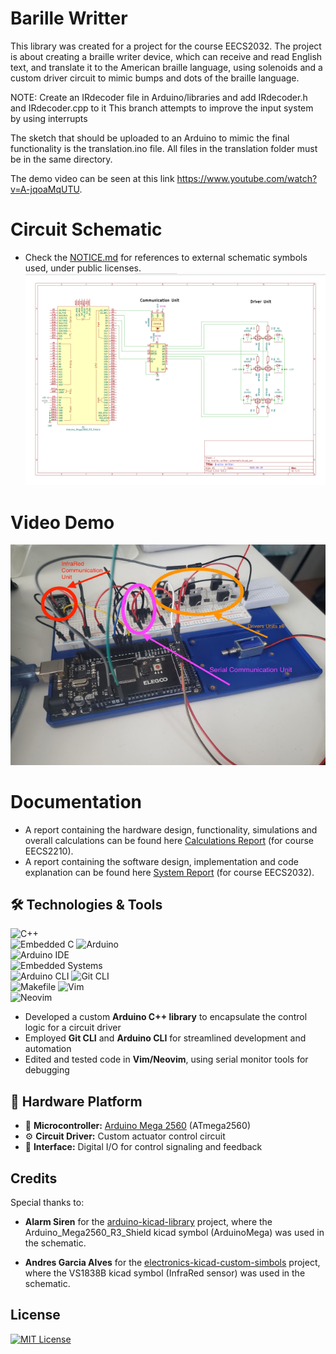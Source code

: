 # Barille Writter 

This library was created for a project for the course EECS2032. The project is about creating a braille writer device, which can receive and read English text, and translate it to the American braille language, using solenoids and a custom driver circuit to mimic bumps and dots of the braille language.

NOTE: Create an IRdecoder file in Arduino/libraries and add IRdecoder.h and IRdecoder.cpp to it
This branch attempts to improve the input system by using interrupts

The sketch that should be uploaded to an Arduino to mimic the final functionality is the translation.ino file.
All files in the translation folder must be in the same directory.

The demo video can be seen at this link https://www.youtube.com/watch?v=A-jqoaMqUTU.

# Circuit Schematic
- Check the [NOTICE.md](./NOTICE.md) for references to external schematic symbols used, under public licenses.
[![See Full Schematic](Reports/Images/braille-writter-schematic.PNG)](Reports/braille-writter-schematic.pdf)

# Video Demo
[![Watch the video](Reports/Images/circuit_driver.PNG)](https://www.youtube.com/watch?v=A-jqoaMqUTU)

# Documentation
- A report containing the hardware design, functionality, simulations and overall calculations can be found here [Calculations Report](Reports/calculations_report.pdf) (for course EECS2210).
- A report containing the software design, implementation and code explanation can be found here [System Report](Reports/system_report.pdf) (for course EECS2032).

## 🛠️ Technologies & Tools
![C++](https://img.shields.io/badge/C++-00599C?style=plastic&logo=c%2B%2B&logoColor=white)  
![Embedded C](https://img.shields.io/badge/Embedded%20C-00599C?style=plastic&logo=c&logoColor=white)
![Arduino](https://img.shields.io/badge/Arduino-00979D?style=plastic&logo=arduino&logoColor=white)  
![Arduino IDE](https://img.shields.io/badge/Arduino_IDE-00979D?style=plastic&logo=arduino&logoColor=white)  
![Embedded Systems](https://img.shields.io/badge/Embedded-Systems-blue?style=plastic)  
![Arduino CLI](https://img.shields.io/badge/Arduino_CLI-00979D?style=plastic&logo=arduino&logoColor=white)
![Git CLI](https://img.shields.io/badge/Git-CLI-F05032?style=plastic&logo=git&logoColor=white)  
![Makefile](https://img.shields.io/badge/Makefile-Dev-blue?style=plastic)
![Vim](https://img.shields.io/badge/Vim-019733?style=plastic&logo=vim&logoColor=white)  
![Neovim](https://img.shields.io/badge/Neovim-57A143?style=plastic&logo=neovim&logoColor=white)

- Developed a custom **Arduino C++ library** to encapsulate the control logic for a circuit driver  
- Employed **Git CLI** and **Arduino CLI** for streamlined development and automation 
- Edited and tested code in **Vim/Neovim**, using serial monitor tools for debugging

## 🧱 Hardware Platform
- 🔌 **Microcontroller:** [Arduino Mega 2560](https://store.arduino.cc/products/arduino-mega-2560-rev3) (ATmega2560)  
- ⚙️ **Circuit Driver:** Custom actuator control circuit  
- 🧩 **Interface:** Digital I/O for control signaling and feedback  

## Credits

Special thanks to:

- **Alarm Siren** for the [arduino-kicad-library](https://github.com/Alarm-Siren/arduino-kicad-library) project, where the Arduino_Mega2560_R3_Shield kicad symbol (ArduinoMega) was used in the schematic.

- **Andres Garcia Alves** for the [electronics-kicad-custom-simbols](https://github.com/andres-garcia-alves/electronics-kicad-custom-simbols) project, where the VS1838B kicad symbol (InfraRed sensor) was used in the schematic. 

## License
[![MIT License](https://img.shields.io/badge/License-MIT-green.svg)](https://choosealicense.com/licenses/mit/)

